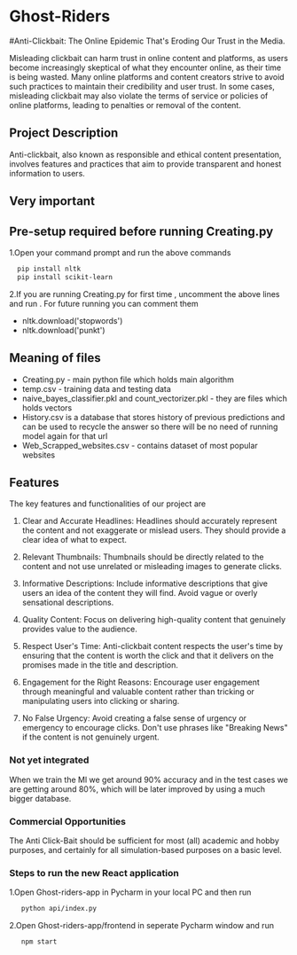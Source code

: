 # Ghost-Riders
#Anti-Clickbait: The Online Epidemic That's Eroding Our Trust in the Media.

Misleading clickbait can harm trust in online content and platforms, as users become increasingly skeptical of what they encounter online, as their time is being wasted. Many online platforms and content creators strive to avoid such practices to maintain their credibility and user trust. In some cases, misleading clickbait may also violate the terms of service or policies of online platforms, leading to penalties or removal of the content.

## Project Description

Anti-clickbait, also known as responsible and ethical content presentation, involves features and practices that aim to provide transparent and honest information to users.

## Very important
## Pre-setup required before running Creating.py
 1.Open your command prompt and run the above commands
 ```bash
   pip install nltk
   pip install scikit-learn
   ```

 2.If you are running Creating.py for first time , uncomment the above lines and run . For future running you can comment them
  * nltk.download('stopwords')
  * nltk.download('punkt')

## Meaning of files
 * Creating.py - main python file which holds main algorithm
 * temp.csv - training data and testing data
 * naive_bayes_classifier.pkl
   and
    count_vectorizer.pkl - they are files which holds vectors
 * History.csv is a database that stores history of previous predictions and can be used to recycle the answer      so there will be no need of running model again for that url
 * Web_Scrapped_websites.csv - contains dataset of most popular websites
  
## Features

The key features and functionalities of our project are

1. Clear and Accurate Headlines: Headlines should accurately represent the content and not exaggerate or mislead users. They should provide a clear idea of what to expect.

2. Relevant Thumbnails: Thumbnails should be directly related to the content and not use unrelated or misleading images to generate clicks.

3. Informative Descriptions: Include informative descriptions that give users an idea of the content they will find. Avoid vague or overly sensational descriptions.

4. Quality Content: Focus on delivering high-quality content that genuinely provides value to the audience.

5. Respect User's Time: Anti-clickbait content respects the user's time by ensuring that the content is worth the click and that it delivers on the promises made in the title and description.

6. Engagement for the Right Reasons: Encourage user engagement through meaningful and valuable content rather than tricking or manipulating users into clicking or sharing.

7. No False Urgency: Avoid creating a false sense of urgency or emergency to encourage clicks. Don't use phrases like "Breaking News" if the content is not genuinely urgent.


### Not yet integrated

When we train the Ml we get around 90% accuracy and in the test cases we are getting around 80%, which will be later improved by using a much bigger database.

### Commercial Opportunities

The Anti Click-Bait should be sufficient for most (all) academic and hobby purposes, and certainly for all simulation-based purposes on a basic level.



### Steps to run the new React application

1.Open Ghost-riders-app in Pycharm in your local PC and then run 
```bash
   python api/index.py  
   ```

2.Open Ghost-riders-app/frontend in seperate Pycharm window and run 
```bash
   npm start  
   ```

